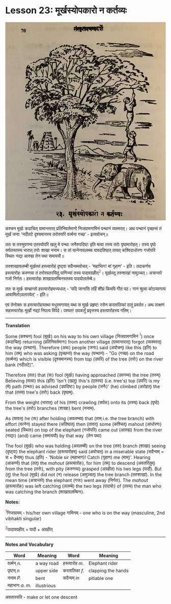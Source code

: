 # Lesson 23: मूर्खस्योपकारो न कर्तव्यः

![picture of tree, fool, mahout and elephant](./images/r1l23.jpg)

कश्चन मूर्खः कदाचित् ग्रामान्तरात् प्रतिनिवर्तमानो निजग्रामगामिनं पन्थानं व्यस्मरत्। अथ पन्थानं पृच्छन्तं तं मूर्खं जनाः ’नदीतटे दृश्यमानस्य तरोरुपरि वर्त्मना गच्छ’ - इत्यवोचन्॥

ततः स तरुमुपगम्य एतस्योपरि खलु मे पन्थाः जनैरुपदिष्टः इति मत्वा तस्य तरोः पृष्ठमारोहत्। तस्य पृष्ठे सर्पतस्तस्य भारात् तरोः शाखा ननाम। स तां यत्नेनावलम्ब्य यावदतिष्ठत् तावत् कश्विदाधोरणः गजोपरि स्थितः नद्या आरुह्य तेन पथा समाययौ॥ 

तरुशाखावलम्बी मूर्खस्तं हस्त्यारोहं दृष्ट्वा सदैन्यमवोचत् - ’महाभािग! मां गृहाण’ - इति। तदाकर्णय हस्त्यारोहः करुणया तं तरोरवतरयितुं पाणिभ्यां तस्य पादावग्रहीत्<span style="color:red"><sup>2</sup></span>। मूर्खस्तु तरुशाखां नामुञ्चत्। अत्रान्तरे गजो निर्गतः। हस्त्यारोहः शाखाग्रलम्बिनस्तस्य पादयोलर्लम्बे॥

ततः स मूर्खः सम्भ्रान्तो हस्त्यारोहमभ्यधात् - ’यदि जानासि तर्हि शीघ्रं किमपि गीतं पठ। गानं श्रुत्वा कोऽप्यागत्य आवामितोऽवतारयेत्’ - इति॥

एवं तेनोक्तः स हस्त्यारोहस्तथा मधुरमगायत् यथा स मूर्खः प्रहृष्टः रसेन करतालिकां दातुं प्रवर्तत। अथ तत्क्षणं सहस्त्यारोहः मूर्खो नद्यां निपत्य विपेदे। पश्यत! उपकर्तुं प्रवृत्तस्य हस्त्यारोहस्य गतिम्।

---

**Translation**

Some (कश्चन) fool (मूर्खः) on his way to his own village (निजग्रामगामिनं <span style="color:red"><sup>1</sup></span>) once (कदाचित्) returning (प्रतिनिवर्तमानः) from another village (ग्रामान्तरात्) forgot (व्यस्मरत्) the way (पन्थानं). Therefore (अथः) people (जनाः) said (अवोचन्) like this (इति) to him (तम्) who was asking (पृच्छन्तं) the way (पन्थानं) - "Go (गच्छ) on the road (वर्त्मना) which is visible (दृश्यमानस्य) from top (उपरि) of the tree (तरोः) on the river bank (नदीतटे)".

Therefore (ततः) that (सः) fool (मूर्खः) having approached (उपगम्य) the tree (तरुम्) Believing (मत्वा) this (इति) 'Isn't (खलु) this's (एतस्य) (i.e. tree's) top (उपरि) is my (मे) path (पन्थाः) as advised (उपदिष्टः) by people (जनैः)' (he) climbed (अरोहत्) the that (तस्य) tree's (तरोः) back (पृष्ठम्). 

From the weight (भारात्) of his (तस्य) crawling (सर्पतः) onto its (तस्य) back (पृष्ठे) the tree's (तरोः) branches (शाखाः) bent (ननाम).

As (यावत्) he (सः) after holding (अवलम्ब्य) that (ताम् i.e. the tree branch)  with effort (यत्नेन) stayed there (अतिष्ठत्) then (तावत्) some (कश्चित्) mahout  (आधोरणः) seated (स्थितः) on top of the elephant (गजोपरि) came out (आरुह्य) from the river (नद्याः) (and) came (समाययौ) by that way  (तेन पथा)

The fool (मूर्खः) who was holding (अवलम्बी) on the tree (तरु) branch (शाखा) seeing (दृष्ट्वा) the elephant rider (हस्त्यारोहम्) said (अवोचत्) in a miserable state (सदैन्यम् = स + दैन्यम्) thus (इति) - 'Noble sir (महाभाग)! Catch (गृहाण) me (माम्)'. Hearing (आकर्ण्य) that (तत्) the *mahout* (हस्त्यारोहः),  for him (तम्) to descend (अवतरितुम्) from the tree (तरोः), with pity (करुणया) grasped (अग्रहीत) his two legs (पादौ). But (तु) the fool (मूर्खः) did not (न) release (अमुञ्चत्) the tree branch (तरुशाखां). In the mean time (अत्रान्तरे) the elephant (गजः) went away (निर्गतः). The *mahout* (हस्त्यारोहः) was left catching (ललम्बे) the two legs (पादयोः) of (तस्य) the man who was catching the branch (शाखाग्रलम्बिनः).






**Notes:**

<span style="color:red"><sup>1</sup></span>निजग्रामम् - his/her own village गामिनम् - one who is on the way (masculine, 2nd vibhakti singular)

<span style="color:red"><sup>2</sup></span>पादावग्रहीत् = पादौ + अग्रहीत्

---

**Notes and Vocabulary**


| Word | Meaning | Word | Meaning | 
| --- | --- | --- | --- |
 | वर्त्मन् *n.* | a way road | हस्त्यारोह *m.* | Elephant rider |
 | पृष्टम् *n* | upper side | करतालिका *f.* | clapping the hands |
 | ननाम *P.* | bent | सदैन्यम् *in* | pitiable one |
 | महाभागः *a. m.* | illustrious | | | 

 अवतारयति - make or let one descent